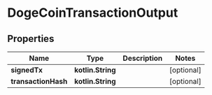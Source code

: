 
# DogeCoinTransactionOutput

## Properties
Name | Type | Description | Notes
------------ | ------------- | ------------- | -------------
**signedTx** | **kotlin.String** |  |  [optional]
**transactionHash** | **kotlin.String** |  |  [optional]



